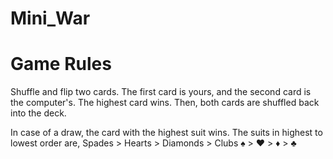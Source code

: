 # Mini_War

<h1>Game Rules</h1>
Shuffle and flip two cards. The first card is yours, and the second card is the computer's. 
The highest card wins. 
Then, both cards are shuffled back into the deck.

In case of a draw, the card with the highest suit wins. The suits in highest to lowest order are,
Spades > Hearts > Diamonds > Clubs
♠ > ♥ > ♦ > ♣
